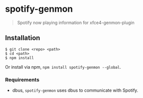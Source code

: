 # spotify-genmon

> Spotify now playing information for xfce4-genmon-plugin

## Installation

```shell
$ git clone <repo> <path>
$ cd <path>
$ npm install
```

Or install via npm, `npm install spotify-genmon --global`.

### Requirements

- dbus, `spotify-genmon` uses dbus to communicate with Spotify.
